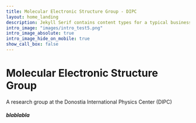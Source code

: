 ```yaml
---
title: Molecular Electronic Structure Group - DIPC
layout: home_landing
description: Jekyll Serif contains content types for a typical business website. The theme is fully responsive, blazing fast and artfully illustrated.
intro_image: "images/intro_test5.png"
intro_image_absolute: true
intro_image_hide_on_mobile: true
show_call_box: false
---
```


# Molecular Electronic Structure Group

A research group at the Donostia International Physics Center (DIPC)



##### blablabla